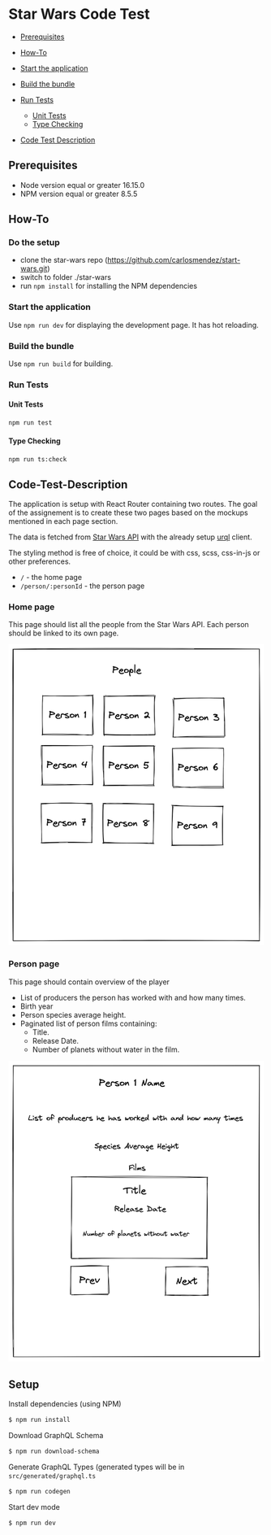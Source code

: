 # Star Wars Code Test

- [Prerequisites](#prerequisites)
- [How-To](#how-to)
- [Start the application](#start-the-application)
- [Build the bundle](#build-the-bundle)
- [Run Tests](#run-tests)
  - [Unit Tests](#unit-tests)
  - [Type Checking](#type-checking)



- [Code Test Description](#code-test-description)

## Prerequisites

- Node version equal or greater 16.15.0
- NPM version equal or greater 8.5.5

## How-To

### Do the setup

- clone the star-wars repo (https://github.com/carlosmendez/start-wars.git)
- switch to folder ./star-wars
- run `npm install` for installing the NPM dependencies

### Start the application

Use `npm run dev` for displaying the development page. It has hot reloading.

### Build the bundle

Use `npm run build` for building.

### Run Tests

#### Unit Tests

`npm run test`

#### Type Checking

`npm run ts:check`

## Code-Test-Description

The application is setup with React Router containing two routes. The goal of
the assignement is to create these two pages based on the mockups mentioned in
each page section.

The data is fetched from
[Star Wars API](https://studio.apollographql.com/public/star-wars-swapi/home?variant=current)
with the already setup [urql](https://formidable.com/open-source/urql/) client.

The styling method is free of choice, it could be with css, scss, css-in-js or
other preferences.

- `/` - the home page
- `/person/:personId` - the person page

### Home page

This page should list all the people from the Star Wars API. Each person should
be linked to its own page.

![home](./docs/home.png)

### Person page

This page should contain overview of the player

- List of producers the person has worked with and how many times.
- Birth year
- Person species average height.
- Paginated list of person films containing:
  - Title.
  - Release Date.
  - Number of planets without water in the film.

![person](./docs/person.png)

## Setup

Install dependencies (using NPM)

```bash
$ npm run install
```

Download GraphQL Schema

```bash
$ npm run download-schema
```

Generate GraphQL Types (generated types will be in `src/generated/graphql.ts`

```bash
$ npm run codegen
```

Start dev mode

```bash
$ npm run dev
```
